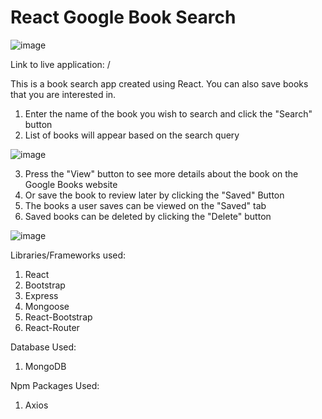 # React Google Book Search

![image]()

Link to live application: /

This is a book search app created using React. You can also save books that you are interested in.

1. Enter the name of the book you wish to search and click the "Search" button
2. List of books will appear based on the search query

![image]()

3. Press the "View" button to see more details about the book on the Google Books website
4. Or save the book to review later by clicking the "Saved" Button
5. The books a user saves can be viewed on the "Saved" tab
6. Saved books can be deleted by clicking the "Delete" button

![image]()

Libraries/Frameworks used:
1. React
2. Bootstrap
3. Express
4. Mongoose
5. React-Bootstrap
6. React-Router

Database Used:
1. MongoDB

Npm Packages Used:
1. Axios